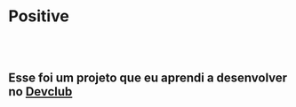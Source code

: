 <h1>Positive</h1>
<br>
<br>
<h2>Esse foi um projeto que eu aprendi a desenvolver no <a href="https;//rodolfomori.com.br/devclub">Devclub</a></h2>
